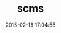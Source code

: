 ---
layout: post
title:  "scms"
repo:   "cprobert/Static-CMS"
date:   2015-02-18 17:04:55
gemurl: http://cprobert.github.io/Static-CMS/
---